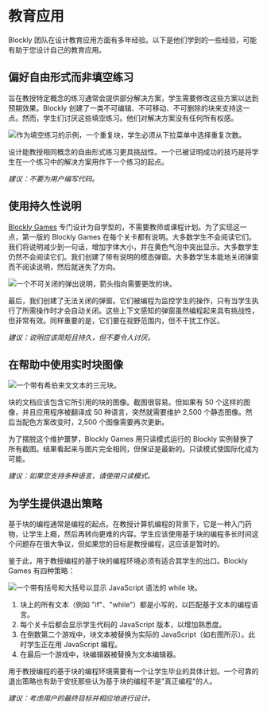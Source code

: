 # 教育应用

Blockly 团队在设计教育应用方面有多年经验。以下是他们学到的一些经验，可能有助于您设计自己的教育应用。

## 偏好自由形式而非填空练习

旨在教授特定概念的练习通常会提供部分解决方案，学生需要修改这些方案以达到预期效果。Blockly 创建了一类不可编辑、不可移动、不可删除的块来支持这一点。然而，学生们讨厌这些填空练习。他们对解决方案没有任何所有权感。

![作为填空练习的示例，一个重复块，学生必须从下拉菜单中选择重复次数。](/static/blockly/images/mistakes07.png)

设计能教授相同概念的自由形式练习更具挑战性。一个已被证明成功的技巧是将学生在一个练习中的解决方案用作下一个练习的起点。

_建议：不要为用户编写代码。_

## 使用持久性说明

[Blockly Games](https://blockly.games/) 专门设计为自学型的，不需要教师或课程计划。为了实现这一点，第一版的 Blockly Games 在每个关卡都有说明。大多数学生不会阅读它们。我们将说明减少到一句话，增加字体大小，并在黄色气泡中突出显示。大多数学生仍然不会阅读它们。我们创建了带有说明的模态弹窗。大多数学生本能地关闭弹窗而不阅读说明，然后就迷失了方向。

![一个不可关闭的弹出说明，箭头指向需要更改的块。](/static/blockly/images/mistakes06.png)

最后，我们创建了无法关闭的弹窗。它们被编程为监控学生的操作，只有当学生执行了所需操作时才会自动关闭。这些上下文感知的弹窗虽然编程起来具有挑战性，但非常有效。同样重要的是，它们要在视野范围内，但不干扰工作区。

_建议：说明应该简短且持久，但不要令人讨厌。_

## 在帮助中使用实时块图像

![一个带有希伯来文文本的三元块。](/static/blockly/images/language04.png)

块的文档应该包含它所引用的块的图像。截图很容易。但如果有 50 个这样的图像，并且应用程序被翻译成 50 种语言，突然就需要维护 2,500 个静态图像。然后当配色方案改变时，2,500 个图像需要再次更新。

为了摆脱这个维护噩梦，Blockly Games 用只读模式运行的 Blockly 实例替换了所有截图。结果看起来与图片完全相同，但保证是最新的。只读模式使国际化成为可能。

_建议：如果您支持多种语言，请使用只读模式。_

## 为学生提供退出策略

基于块的编程通常是编程的起点。在教授计算机编程的背景下，它是一种入门药物，让学生上瘾，然后再转向更难的内容。学生应该使用基于块的编程多长时间这个问题存在很大争议，但如果您的目标是教授编程，这应该是暂时的。

鉴于此，用于教授编程的基于块的编程环境必须有适合其学生的出口。Blockly Games 有四种策略：

![一个带有括号和大括号以显示 JavaScript 语法的 while 块。](/static/blockly/images/mistakes99.png)

1. 块上的所有文本（例如 "if"、"while"）都是小写的，以匹配基于文本的编程语言。
2. 每个关卡后都会显示学生代码的 JavaScript 版本，以增加熟悉度。
3. 在倒数第二个游戏中，块文本被替换为实际的 JavaScript（如右图所示）。此时学生正在用 JavaScript 编程。
4. 在最后一个游戏中，块编辑器被替换为文本编辑器。

用于教授编程的基于块的编程环境需要有一个让学生毕业的具体计划。一个可靠的退出策略也有助于安抚那些认为基于块的编程不是"真正编程"的人。

_建议：考虑用户的最终目标并相应地进行设计。_